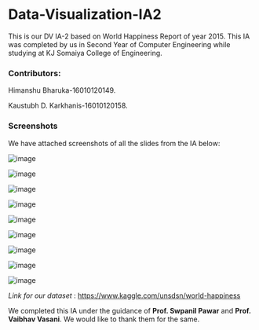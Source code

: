 # Data-Visualization-IA2
This is our DV IA-2 based on World Happiness Report of year 2015.
This IA was completed by us in Second Year of Computer Engineering while studying at KJ Somaiya College of Engineering.

### Contributors:
Himanshu Bharuka-16010120149.

Kaustubh D. Karkhanis-16010120158.

### Screenshots
We have attached screenshots of all the slides from the IA below:

![image](https://user-images.githubusercontent.com/95461322/144549054-9e41b72c-9406-438b-8f79-f10c75d6928b.png)

![image](https://user-images.githubusercontent.com/95461322/144549167-fcc5982f-701e-4f1c-874f-860f9b0d0c82.png)

![image](https://user-images.githubusercontent.com/95461322/144549226-6bbc60b5-3363-421d-bc85-fa650942192b.png)

![image](https://user-images.githubusercontent.com/95461322/144549332-2ccf10f0-701f-40bc-9137-361fc81ba438.png)

![image](https://user-images.githubusercontent.com/95461322/144549428-3d866e98-b73f-48a5-b019-63d5f905a479.png)

![image](https://user-images.githubusercontent.com/95461322/144549522-03e4e43e-be80-49ab-a46c-b35de45066cf.png)

![image](https://user-images.githubusercontent.com/95461322/144549578-4980542c-a918-4339-b426-bce1b5250368.png)

![image](https://user-images.githubusercontent.com/95461322/144549616-70546dce-217e-4e70-ad57-91b34fc44358.png)

![image](https://user-images.githubusercontent.com/95461322/144549675-5e0cf482-f999-42e7-9c56-771f9b14e769.png)

*Link for our dataset* : https://www.kaggle.com/unsdsn/world-happiness

We completed this IA under the guidance of **Prof. Swpanil Pawar** and **Prof. Vaibhav Vasani**. We would like to thank them for the same.
